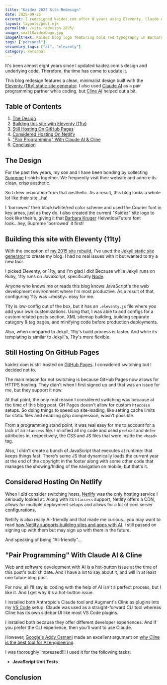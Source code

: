```yaml
---
title: "Kaidez 2025 Site Redesign"
date: 2025-09-26
excerpt: I redesigned kaidez.com after 8 years using Eleventy, Claude AI & Cline. Features Supreme-inspired design with modern tech stack.
layout: layouts/post.njk
permalink: /site-redesign-2025/
image: smallKaidezLogo.jpg
imageAltText: Kaidez blog logo featuring bold red typography in Barbara Kruger-inspired design
tags: ["personal"]
secondary_tags: ["ai", "eleventy"]
category: Personal
---
```

It's been almost eight years since I updated kaidez.com's design and underlying code. Therefore, the time has come to update it.

This blog redesign features a clean, minimalist design built with the <a href="https://www.11ty.dev/">Eleventy (11ty) static site generator</a>. I also used <a href="https://claude.ai/">Claude AI</a> as a pair programming partner while coding, but <a href="https://www.augmentcode.com/">Cline AI</a> helped out a bit.

<h2>Table of Contents</h2>

<ol>
  <li>
    <a href="#design">The Design</a>
  </li>
  <li>
    <a href="#eleventy">Building this site with Eleventy (11ty)</a>
  </li>
  <li>
    <a href="#github-pages">Still Hosting On GitHub Pages</a>
  </li>
  <li>
    <a href="#netlify">Considered Hosting On Netlify</a>
  </li>
  <li>
    <a href="#using-claude-and-cline">"Pair Programming" With Claude AI & Cline</a>
  </li>
  <li>
    <a href="#conclusion">Conclusion</a>
  </li>
</ol>

<h2 id="design">The Design</h2>

For the past few years, my son and I have been bonding by collecting <a href="https://supreme.com/">Supreme</a> t-shirts together. We frequently visit their website and admire its clean, crisp aesthetic.

So I drew inspiration from that aesthetic. As a result, this blog looks a whole lot like their site...ha!

I 'borrowed' their black/white/red color scheme and used the Courier font in key areas, just as they do. I also created the current "Kaidez" site logo to look like their's, giving it that <a href="https://www.thebroad.org/art/barbara-kruger">Barbara Kruger</a> Helvetica/Futura font look...hey, Supreme 'borrowed' it first!

<h2 id="eleventy">Building this site with Eleventy (11ty)</h2>

With the exception of <a href="/site-redesign-2015/">my 2015 site rebuild</a>, I've used the <a href="https://jekyllrb.com/">Jekyll static site generator</a> to create my blog. I had no real issues with it but wanted to try a new tool.

I picked Eleventy, or 11ty, and I'm glad I did! Because while Jekyll runs on Ruby, 11ty runs on JavaScript, specifically <a href="https://nodejs.org/">Node</a>. 

Anyone who knows me or reads this blog knows JavaScript's the web development environment where I'm most productive. As a result of that, configuring 11ty was ~mostly~ easy for me.

11ty is low-config out of the box, but it has an `.eleventy.js` file where you add your own customizations. Using that, I was able to add configs for a custom related posts section, XML sitemap building, building separate category & tag pages, and minifying code before production deployments.

Also, when compared to Jekyll, 11ty's build process is faster. And while its templating is similar to Jekyll's, 11ty's more flexible.

<h2 id="github-pages">Still Hosting On GitHub Pages</h2>

kaidez.com is still hosted on <a href="https://docs.github.com/en/pages">GitHub Pages</a>. I considered switching but I decided not to.

The main reason for not switching is because GitHub Pages now allows for HTTPS hosting. They didn't when I first signed up and that was an issue for me, but they support it now.

At that point, the only real reason I considered switching was because at the time of this blog post, GH Pages doesn't allow for custom `htaccess` setups.  So doing things to speed up site-loading, like setting cache limits for static files and enabling gzip compression, wasn't possible.

From a programming stand point, it was real easy for me to account for a lack of an `htaccess` file.  I minified all my code and used `preload` and `defer` attributes in, respectively, the CSS and JS files that were inside the `<head>` tag.

Also, I didn't create a bunch of JavaScript that executes at runtime: that keeps things fast. There's some JS that dynamically loads the current year at the end of the copyright in the footer along with some other code that manages the showing/hiding of the navigation on mobile, but that's it.

<h2 id="netlify">Considered Hosting On Netlify</h2>

When I <em>did</em> consider switching hosts, <a href="https://www.netlify.com/">Netlify</a> was the only hosting service I seriously looked at. Along with its `htaccess` support, Netlify offers a CDN, allows for multiple deployment setups and allows for a lot of cool server configurations.

Netlify is also really AI-friendly and that made me curious...you may want to read <a href="https://docs.netlify.com/build/build-with-ai/overview/">how Netlify supports building sites and apps with AI</a>. I still passed on signing up with them but may sign up with them in the future.

And speaking of being "AI-friendly"...

<h2 id="using-claude-and-cline">"Pair Programming" With Claude AI & Cline</h2>

Web and software development with AI is a hot-button issue at the time of this post's publish date. And I have a lot to say about it, and will in at least one future blog post.

For now, all I'll say is: coding with the help of AI isn't a perfect process, but I like it. And I get why it's a hot-button issue.

I installed both Anthropic's Claude tool and Augment's Cline as plugins into my <a href="https://code.visualstudio.com/">VS Code</a> setup. Claude was used as a straight-forward CLI tool whereas Cline has its own sidebar UI like most VS Code plugins.

I installed both because they offer different developer experiences. And if you prefer the CLI experience, then you'll want to use Claude.

However, <a href="https://x.com/addyosmani">Google's Addy Osmani</a> made an excellent argument on <a href="https://addyo.substack.com/p/why-i-use-cline-for-ai-engineering">why Cline is the best tool for AI engineering</a>. 

I was thoroughly impressed!!! I used it for the following tasks:

<ul>
  <li>
    <strong>JavaScript Unit Tests</strong>
  </li>
</ul>

<h2 id="conclusion">Conclusion</h2>